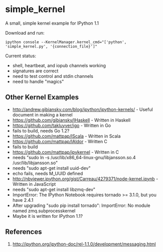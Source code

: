 simple_kernel
=============

A small, simple kernel example for IPython 1.1

Download and run:

`ipython console --KernelManager.kernel_cmd="['python', 'simple_kernel.py', '{connection_file}']"`

Current status:

* shell, heartbeat, and iopub channels working
* signatures are correct
* need to test control and stdin channels
* need to handle "magics"

Other Kernel Examples
---------------------

* http://andrew.gibiansky.com/blog/ipython/ipython-kernels/ - Useful document in making a kernel
* https://github.com/gibiansky/IHaskell - Written in Haskell 
* https://github.com/takluyver/igo - Written in Go
 * fails to build, needs Go 1.2?
* https://github.com/mattpap/IScala - Written in Scala
* https://github.com/mattpap/IAldor - Written C
 * fails to build
* https://github.com/mattpap/ipykernel - Written in C
 *  needs "sudo ln -s /usr/lib/x86_64-linux-gnu/libjansson.so.4 /usr/lib/libjansson.so"
 *  needs "sudo apt-get install uuid-dev"
 *  echo fails, needs M_UUID defined
* http://nbviewer.ipython.org/gist/Carreau/4279371/node-kernel.ipynb - Written in JavaScript 
 * needs "sudo apt-get install libzmq-dev"
 * ImportError: The IPython Notebook requires tornado >= 3.1.0, but you have 2.4.1
 * After upgrading "sudo pip install tornado": ImportError: No module named zmq.subprocesskernel
 * Maybe it is written for IPython 1.1?

References
----------

1. http://ipython.org/ipython-doc/rel-1.1.0/development/messaging.html
